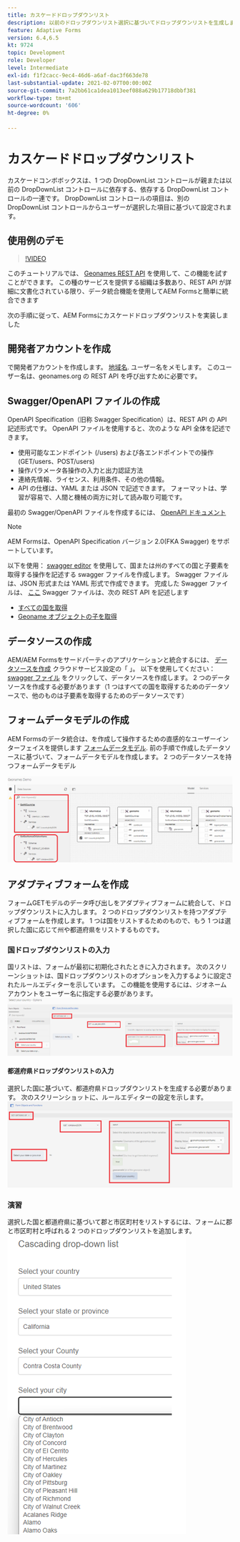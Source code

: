```yaml
---
title: カスケードドロップダウンリスト
description: 以前のドロップダウンリスト選択に基づいてドロップダウンリストを生成します。
feature: Adaptive Forms
version: 6.4,6.5
kt: 9724
topic: Development
role: Developer
level: Intermediate
exl-id: f1f2cacc-9ec4-46d6-a6af-dac3f663de78
last-substantial-update: 2021-02-07T00:00:00Z
source-git-commit: 7a2bb61ca1dea1013eef088a629b17718dbbf381
workflow-type: tm+mt
source-wordcount: '606'
ht-degree: 0%

---
```


# カスケードドロップダウンリスト

カスケードコンボボックスは、1 つの DropDownList コントロールが親または以前の DropDownList コントロールに依存する、依存する DropDownList コントロールの一連です。 DropDownList コントロールの項目は、別の DropDownList コントロールからユーザーが選択した項目に基づいて設定されます。

## 使用例のデモ

>[!VIDEO](https://video.tv.adobe.com/v/340344?quality=9&learn=on)

このチュートリアルでは、 [Geonames REST API](http://api.geonames.org/) を使用して、この機能を試すことができます。
この種のサービスを提供する組織は多数あり、REST API が詳細に文書化されている限り、データ統合機能を使用してAEM Formsと簡単に統合できます

次の手順に従って、AEM Formsにカスケードドロップダウンリストを実装しました

## 開発者アカウントを作成

で開発者アカウントを作成します。 [地域名](https://www.geonames.org/login). ユーザー名をメモします。 このユーザー名は、geonames.org の REST API を呼び出すために必要です。

## Swagger/OpenAPI ファイルの作成

OpenAPI Specification（旧称 Swagger Specification）は、REST API の API 記述形式です。 OpenAPI ファイルを使用すると、次のような API 全体を記述できます。

* 使用可能なエンドポイント (/users) および各エンドポイントでの操作 (GET/users、POST/users)
* 操作パラメータ各操作の入力と出力認証方法
* 連絡先情報、ライセンス、利用条件、その他の情報。
* API の仕様は、YAML または JSON で記述できます。 フォーマットは、学習が容易で、人間と機械の両方に対して読み取り可能です。

最初の Swagger/OpenAPI ファイルを作成するには、 [OpenAPI ドキュメント](https://swagger.io/docs/specification/2-0/basic-structure/)

>[!NOTE]
> AEM Formsは、OpenAPI Specification バージョン 2.0(FKA Swagger) をサポートしています。

以下を使用： [swagger editor](https://editor.swagger.io/) を使用して、国または州のすべての国と子要素を取得する操作を記述する swagger ファイルを作成します。 Swagger ファイルは、JSON 形式または YAML 形式で作成できます。 完成した Swagger ファイルは、 [ここ](assets/swagger-files.zip)
Swagger ファイルは、次の REST API を記述します
* [すべての国を取得](http://api.geonames.org/countryInfoJSON?username=yourusername)
* [Geoname オブジェクトの子を取得](http://api.geonames.org/childrenJSON?formatted=true&amp;geonameId=6252001&amp;username=yourusername)

## データソースの作成

AEM/AEM Formsをサードパーティのアプリケーションと統合するには、 [データソースを作成](https://experienceleague.adobe.com/docs/experience-manager-learn/forms/ic-web-channel-tutorial/parttwo.html) クラウドサービス設定の「 」。 以下を使用してください： [swagger ファイル](assets/swagger-files.zip) をクリックして、データソースを作成します。
2 つのデータソースを作成する必要があります（1 つはすべての国を取得するためのデータソースで、他のものは子要素を取得するためのデータソースです）


## フォームデータモデルの作成

AEM Formsのデータ統合は、を作成して操作するための直感的なユーザーインターフェイスを提供します [フォームデータモデル](https://experienceleague.adobe.com/docs/experience-manager-65/forms/form-data-model/create-form-data-models.html). 前の手順で作成したデータソースに基づいて、フォームデータモデルを作成します。 2 つのデータソースを持つフォームデータモデル

![fdm](assets/geonames-fdm.png)


## アダプティブフォームを作成

フォームGETモデルのデータ呼び出しをアダプティブフォームに統合して、ドロップダウンリストに入力します。
2 つのドロップダウンリストを持つアダプティブフォームを作成します。 1 つは国をリストするためのもので、もう 1 つは選択した国に応じて州や都道府県をリストするものです。

### 国ドロップダウンリストの入力

国リストは、フォームが最初に初期化されたときに入力されます。 次のスクリーンショットは、国ドロップダウンリストのオプションを入力するように設定されたルールエディターを示しています。 この機能を使用するには、ジオネームアカウントをユーザー名に指定する必要があります。
![get-countries](assets/get-countries-rule-editor.png)

#### 都道府県ドロップダウンリストの入力

選択した国に基づいて、都道府県ドロップダウンリストを生成する必要があります。 次のスクリーンショットに、ルールエディターの設定を示します。
![state-province-options](assets/state-province-options.png)

### 演習

選択した国と都道府県に基づいて郡と市区町村をリストするには、フォームに郡と市区町村と呼ばれる 2 つのドロップダウンリストを追加します。
![運動](assets/cascading-drop-down-exercise.png)
